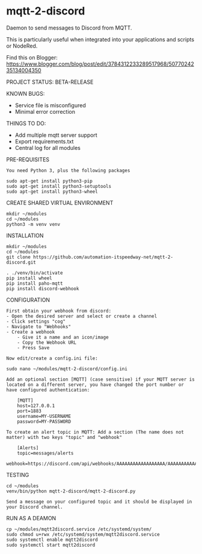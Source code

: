 # mqtt-2-discord
Daemon to send messages to Discord from MQTT.

This is particularly useful when integrated into your applications and scripts or NodeRed.

Find this on Blogger:
https://www.blogger.com/blog/post/edit/3784312233289517968/5077024235134004350

PROJECT STATUS: BETA-RELEASE

KNOWN BUGS:
- Service file is misconfigured
- Minimal error correction

THINGS TO DO:
* Add multiple mqtt server support
* Export requirements.txt
* Central log for all modules

PRE-REQUISITES

    You need Python 3, plus the following packages
    
    sudo apt-get install python3-pip
    sudo apt-get install python3-setuptools
    sudo apt-get install python3-wheel

CREATE SHARED VIRTUAL ENVIRONMENT

    mkdir ~/modules
    cd ~/modules
    python3 -m venv venv

INSTALLATION

    mkdir ~/modules
    cd ~/modules
    git clone https://github.com/automation-itspeedway-net/mqtt-2-discord.git
    
    . ./venv/bin/activate
    pip install wheel
    pip install paho-mqtt
    pip install discord-webhook   
    
CONFIGURATION

    First obtain your webhook from discord:
    - Open the desired server and select or create a channel
    - Click settings "cog"
    - Navigate to "Webhooks"
    - Create a webhook
        - Give it a name and an icon/image
        - Copy the Webhook URL
        - Press Save

    Now edit/create a config.ini file:
    
    sudo nano ~/modules/mqtt-2-discord/config.ini
    
    Add an optional section [MQTT] (case sensitive) if your MQTT server is located on a different server, you have changed the port number or have configured authentication:
    
        [MQTT]
        host=127.0.0.1
        port=1883
        username=MY-USERNAME
        password=MY-PASSWORD
        
    To create an alert topic in MQTT: Add a section (The name does not matter) with two keys "topic" and "webhook"
    
        [Alerts]
        topic=messages/alerts
        webhook=https://discord.com/api/webhooks/AAAAAAAAAAAAAAAAAA/AAAAAAAAAAAAAAAAAA

TESTING

    cd ~/modules
    venv/bin/python mqtt-2-discord/mqtt-2-discord.py

    Send a message on your configured topic and it should be displayed in your Discord channel.

RUN AS A DEAMON

    cp ~/modules/mqtt2discord.service /etc/systemd/system/
    sudo chmod u+rwx /etc/systemd/system/mqtt2discord.service
    sudo systemctl enable mqtt2discord
    sudo systemctl start mqtt2discord
    



